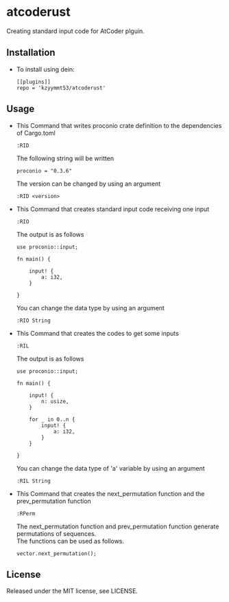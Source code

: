 atcoderust
==
Creating standard input code for AtCoder plguin.


Installation
--
* To install using dein:
  ```
  [[plugins]]
  repo = 'kzyymmt53/atcoderust'
  ```

Usage
--
* This Command that writes proconio crate definition to the dependencies of Cargo.toml
  ```
  :RID
  ```
  The following string will be written
  ```
  proconio = "0.3.6"
  ```

  The version can be changed by using an argument
  ```                                            
  :RID <version>                             
  ```  

* This Command that creates standard input code receiving one input 
  ```
  :RIO
  ```
   
  The output is as follows
  ```
  use proconio::input;
 
  fn main() {
 
      input! {
          a: i32,
      }
 
  }   
  ```
 
  You can change the data type by using an argument
  ```
  :RIO String
  ```

* This Command that creates the codes to get some inputs
  ```
  :RIL
  ```
  
  The output is as follows
  ```
  use proconio::input;
 
  fn main() {
 
      input! {
          n: usize,
      }
 
      for _ in 0..n {
          input! {
              a: i32,
          }
      }
 
  }
  ```

  You can change the data type of 'a' variable by using an argument
  ```
  :RIL String
  ```

* This Command that creates the next_permutation function and the prev_permutation function
  ```
  :RPerm
  ```

  The next_permutation function and prev_permutation function generate permutations of sequences.  
  The functions can be used as follows.
  ```
  vector.next_permutation();
  ```

License
--
Released under the MIT license, see LICENSE.

